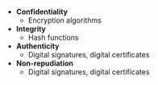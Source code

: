 - **Confidentiality**
	- Encryption algorithms
- **Integrity**
	 - Hash functions
- **Authenticity**
	- Digital signatures, digital certificates
- **Non-repudiation**
	- Digital signatures, digital certificates
 